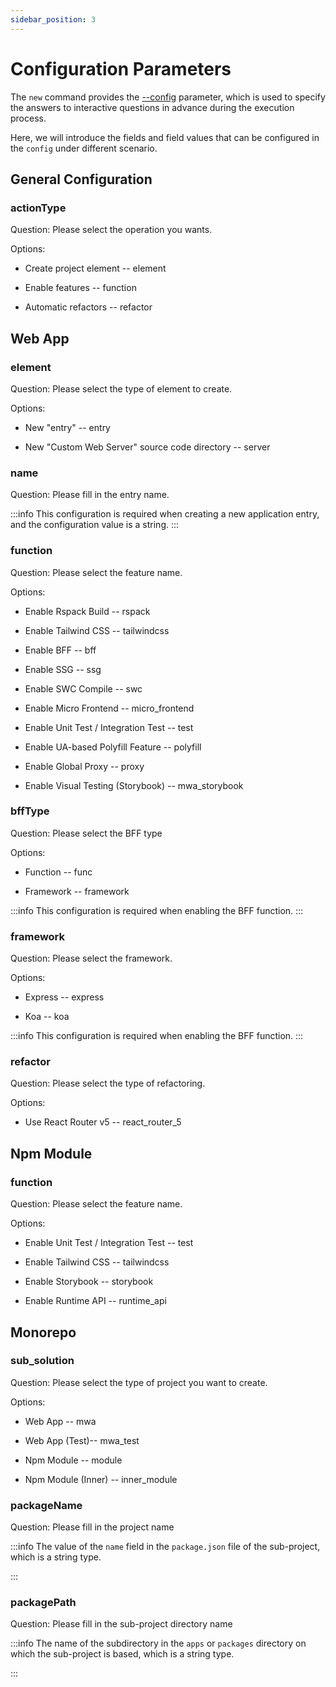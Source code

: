 ```yaml
---
sidebar_position: 3
---
```


# Configuration Parameters

The `new` command provides the [--config](/guides/topic-detail/generator/new/option.html#-c,---config-<config>) parameter, which is used to specify the answers to interactive questions in advance during the execution process.

Here, we will introduce the fields and field values that can be configured in the `config` under different scenario.

## General Configuration

### actionType

Question: Please select the operation you wants.

Options:

- Create project element -- element

- Enable features -- function

- Automatic refactors -- refactor

## Web App

### element

Question: Please select the type of element to create.

Options:

- New "entry" -- entry

- New "Custom Web Server" source code directory -- server

### name

Question: Please fill in the entry name.

:::info
This configuration is required when creating a new application entry, and the configuration value is a string.
:::

### function

Question: Please select the feature name.

Options:

- Enable Rspack Build -- rspack

- Enable Tailwind CSS -- tailwindcss

- Enable BFF -- bff

- Enable SSG -- ssg

- Enable SWC Compile -- swc

- Enable Micro Frontend -- micro_frontend

- Enable Unit Test / Integration Test -- test

- Enable UA-based Polyfill Feature -- polyfill

- Enable Global Proxy -- proxy

- Enable Visual Testing (Storybook) -- mwa_storybook

### bffType

Question: Please select the BFF type

Options:

- Function -- func

- Framework -- framework

:::info
This configuration is required when enabling the BFF function.
:::

### framework

Question: Please select the framework.

Options:

- Express -- express

- Koa -- koa

:::info
This configuration is required when enabling the BFF function.
:::

### refactor

Question: Please select the type of refactoring.

Options:

- Use React Router v5 -- react_router_5

## Npm Module

### function

Question: Please select the feature name.

Options:

- Enable Unit Test / Integration Test -- test

- Enable Tailwind CSS -- tailwindcss

- Enable Storybook -- storybook

- Enable Runtime API -- runtime_api

## Monorepo

### sub_solution

Question: Please select the type of project you want to create.

Options:

- Web App -- mwa

- Web App (Test)-- mwa_test

- Npm Module -- module

- Npm Module (Inner) -- inner_module

### packageName

Question: Please fill in the project name

:::info
The value of the `name` field in the `package.json` file of the sub-project, which is a string type.

:::

### packagePath

Question: Please fill in the sub-project directory name

:::info
The name of the subdirectory in the `apps` or `packages` directory on which the sub-project is based, which is a string type.

:::
